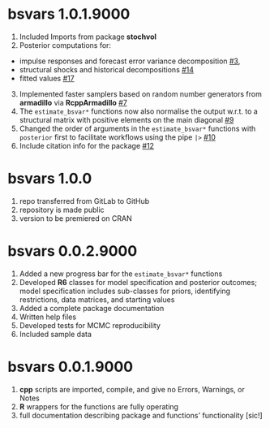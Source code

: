 # bsvars 1.0.1.9000

1.  Included Imports from package **stochvol**
2.  Posterior computations for:

-   impulse responses and forecast error variance decomposition [#3](https://github.com/donotdespair/bsvars/issues/3),
-   structural shocks and historical decompositions [#14](https://github.com/donotdespair/bsvars/issues/14)
-   fitted values [#17](https://github.com/donotdespair/bsvars/issues/17)

3.  Implemented faster samplers based on random number generators from **armadillo** via **RcppArmadillo** [#7](https://github.com/donotdespair/bsvars/issues/7)
4.  The `estimate_bsvar*` functions now also normalise the output w.r.t. to a structural matrix with positive elements on the main diagonal [#9](https://github.com/donotdespair/bsvars/issues/9)
5.  Changed the order of arguments in the `estimate_bsvar*` functions with `posterior` first to facilitate workflows using the pipe `|>` [#10](https://github.com/donotdespair/bsvars/issues/10)
6.  Include citation info for the package [#12](https://github.com/donotdespair/bsvars/issues/12)

# bsvars 1.0.0

1.  repo transferred from GitLab to GitHub
2.  repository is made public
3.  version to be premiered on CRAN

# bsvars 0.0.2.9000

1.  Added a new progress bar for the `estimate_bsvar*` functions
2.  Developed **R6** classes for model specification and posterior outcomes; model specification includes sub-classes for priors, identifying restrictions, data matrices, and starting values
3.  Added a complete package documentation
4.  Written help files
5.  Developed tests for MCMC reproducibility
6.  Included sample data

# bsvars 0.0.1.9000

1.  **cpp** scripts are imported, compile, and give no Errors, Warnings, or Notes
2.  **R** wrappers for the functions are fully operating
3.  full documentation describing package and functions' functionality [sic!]
